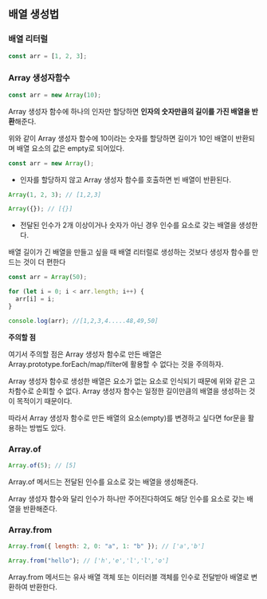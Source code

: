 ## 배열 생성법

### 배열 리터럴

```js
const arr = [1, 2, 3];
```

### Array 생성자함수

```js
const arr = new Array(10);
```

Array 생성자 함수에 하나의 인자만 할당하면 **인자의 숫자만큼의 길이를 가진 배열을 반환**해준다.

위와 같이 Array 생성자 함수에 10이라는 숫자를 할당하면 길이가 10인 배열이 반환되며 배열 요소의 값은 empty로 되어있다.

```js
const arr = new Array();
```

- 인자를 할당하지 않고 Array 생성자 함수를 호출하면 빈 배열이 반환된다.

```js
Array(1, 2, 3); // [1,2,3]

Array({}); // [{}]
```

- 전달된 인수가 2개 이상이거나 숫자가 아닌 경우 인수를 요소로 갖는 배열을 생성한다.

배열 길이가 긴 배열을 만들고 싶을 때 배열 리터럴로 생성하는 것보다 생성자 함수를 만드는 것이 더 편한다

```js
const arr = Array(50);

for (let i = 0; i < arr.length; i++) {
  arr[i] = i;
}

console.log(arr); //[1,2,3,4.....48,49,50]
```

**주의할 점**

여기서 주의할 점은 Array 생성자 함수로 만든 배열은 Array.prototype.forEach/map/filter에 활용할 수 없다는 것을 주의하자.

Array 생성자 함수로 생성한 배열은 요소가 없는 요소로 인식되기 때문에 위와 같은 고차함수로 순회할 수 없다. Array 생성자 함수는 일정한 길이만큼의 배열을 생성하는 것이 목적이기 때문이다.

따라서 Array 생성자 함수로 만든 배열의 요소(empty)를 변경하고 싶다면 for문을 활용하는 방법도 있다.

### Array.of

```js
Array.of(5); // [5]
```

Array.of 메서드는 전달된 인수를 요소로 갖는 배열을 생성해준다.

Array 생성자 함수와 달리 인수가 하나만 주어진다하여도 해당 인수를 요소로 갖는 배열을 반환해준다.

### Array.from

```js
Array.from({ length: 2, 0: "a", 1: "b" }); // ['a','b']

Array.from("hello"); // ['h','e','l','l','o']
```

Array.from 메서드는 유사 배열 객체 또는 이터러블 객체를 인수로 전달받아 배열로 변환하여 반환한다.
